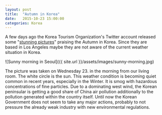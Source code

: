 ```yaml
---
layout: post
title:  "Autumn in Korea"
date:   2015-10-23 15:00:00
categories: Korea
---
```


A few days ago the Korea Tourism Organization's Twitter account released some "[stunning pictures](https://twitter.com/koreatourism/status/656254846824148992)" praising the Autumn in Korea. Since they are based in Los Angeles maybe they are not aware of the current weather situation in Korea.  

![Sunny morning in Seoul]({{ site.url }}/assets/images/sunny-morning.jpg)

The picture was taken on Wednesday 23. in the morning from our living room. The white circle is the sun. This weather condition is becoming quiet common in recent years, especially in the Winter. It is smog with hazardous concentrations of fine particles. Due to a dominating west wind, the Korean peninsular is getting a good share of China air pollution additionally to the pollution generated within the country itself. Until now the Korean Government does not seem to take any major actions, probably to not pressure the already weak industry with new environmental regulations. 

